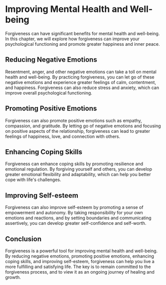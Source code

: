 # Improving Mental Health and Well-being

Forgiveness can have significant benefits for mental health and well-being. In this chapter, we will explore how forgiveness can improve your psychological functioning and promote greater happiness and inner peace.

Reducing Negative Emotions
--------------------------

Resentment, anger, and other negative emotions can take a toll on mental health and well-being. By practicing forgiveness, you can let go of these negative emotions and experience greater feelings of calm, contentment, and happiness. Forgiveness can also reduce stress and anxiety, which can improve overall psychological functioning.

Promoting Positive Emotions
---------------------------

Forgiveness can also promote positive emotions such as empathy, compassion, and gratitude. By letting go of negative emotions and focusing on positive aspects of the relationship, forgiveness can lead to greater feelings of happiness, love, and connection with others.

Enhancing Coping Skills
-----------------------

Forgiveness can enhance coping skills by promoting resilience and emotional regulation. By forgiving yourself and others, you can develop greater emotional flexibility and adaptability, which can help you better cope with life's challenges.

Improving Self-esteem
---------------------

Forgiveness can also improve self-esteem by promoting a sense of empowerment and autonomy. By taking responsibility for your own emotions and reactions, and by setting boundaries and communicating assertively, you can develop greater self-confidence and self-worth.

Conclusion
----------

Forgiveness is a powerful tool for improving mental health and well-being. By reducing negative emotions, promoting positive emotions, enhancing coping skills, and improving self-esteem, forgiveness can help you live a more fulfilling and satisfying life. The key is to remain committed to the forgiveness process, and to view it as an ongoing journey of healing and growth.
